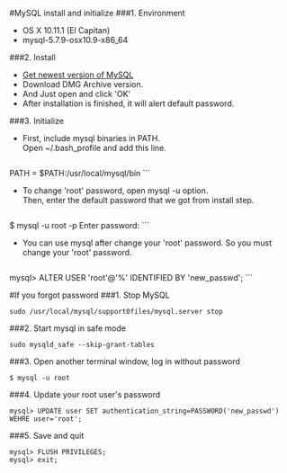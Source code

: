 #MySQL install and initialize
###1. Environment
* OS X 10.11.1 (El Capitan)
* mysql-5.7.9-osx10.9-x86_64

###2. Install
* [Get newest version of MySQL](http://dev.mysql.com/downloads/mysql/)
* Download DMG Archive version.
* And Just open and click 'OK'
* After installation is finished, it will alert default password.
 
###3. Initialize
* First, include mysql binaries in PATH.  
  Open ~/.bash_profile and add this line.
  
	```
PATH = $PATH:/usr/local/mysql/bin
	```

* To change 'root' password, open mysql -u option.  
  Then, enter the default password that we got from install step.
  
	```
$ mysql -u root -p
Enter password: 
	```
* You can use mysql after change your 'root' password. So you must change your 'root' password.

	```
mysql> ALTER USER 'root'@'%' IDENTIFIED BY 'new_passwd';
	```
	
#If you forgot password
###1. Stop MySQL
```
sudo /usr/local/mysql/support0files/mysql.server stop
```
###2. Start mysql in safe mode
```
sudo mysqld_safe --skip-grant-tables
```
###3. Open another terminal window, log in without password
```
$ mysql -u root
```
###4. Update your root user's password
```
mysql> UPDATE user SET authentication_string=PASSWORD('new_passwd') WEHRE user='root';
```
###5. Save and quit
```
mysql> FLUSH PRIVILEGES;
mysql> exit;
```